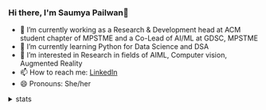 ### Hi there, I'm Saumya Pailwan👋

<!--
**Tech29-sam/Tech29-sam** is a ✨ _special_ ✨ repository because its `README.md` (this file) appears on your GitHub profile.

Here are some ideas to get you started:
-->

- 🔭 I’m currently working as a Research & Development head at ACM student chapter of MPSTME and a Co-Lead of AI/ML at GDSC, MPSTME
- 🌱 I’m currently learning Python for Data Science and DSA
- 👀 I’m interested in Research in fields of AIML, Computer vision, Augmented Reality
- 📫 How to reach me: [LinkedIn](https://www.linkedin.com/in/saumya-pailwan-228a9b212/)
- 😄 Pronouns: She/her

<details>
  <summary>stats</summary>
<img align="center" src="https://github-readme-stats.vercel.app/api?username=Tech29-sam&&count_private=true&&show_icons=true&&theme=chartreuse-dark" />
<img align="center" src="https://github-readme-stats.vercel.app/api/top-langs/?username=Tech29-sam&layout=compact&&theme=chartreuse-dark" />
</details>
